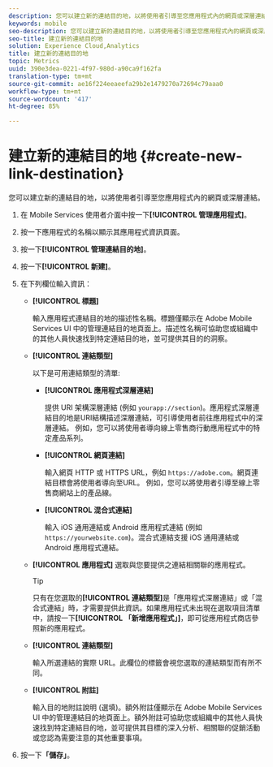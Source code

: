 ```yaml
---
description: 您可以建立新的連結目的地，以將使用者引導至您應用程式內的網頁或深層連結。
keywords: mobile
seo-description: 您可以建立新的連結目的地，以將使用者引導至您應用程式內的網頁或深層連結。
seo-title: 建立新的連結目的地
solution: Experience Cloud,Analytics
title: 建立新的連結目的地
topic: Metrics
uuid: 390e3dea-0221-4f97-980d-a90ca9f162fa
translation-type: tm+mt
source-git-commit: ae16f224eeaeefa29b2e1479270a72694c79aaa0
workflow-type: tm+mt
source-wordcount: '417'
ht-degree: 85%

---
```



# 建立新的連結目的地 {#create-new-link-destination}

您可以建立新的連結目的地，以將使用者引導至您應用程式內的網頁或深層連結。

1. 在 Mobile Services 使用者介面中按一下&#x200B;**[!UICONTROL 管理應用程式]**。
1. 按一下應用程式的名稱以顯示其應用程式資訊頁面。
1. 按一下&#x200B;**[!UICONTROL 管理連結目的地]**。
1. 按一下&#x200B;**[!UICONTROL 新建]**。
1. 在下列欄位輸入資訊：
   * **[!UICONTROL 標題]**

      輸入應用程式連結目的地的描述性名稱。標題僅顯示在 Adobe Mobile Services UI 中的管理連結目的地頁面上。描述性名稱可協助您或組織中的其他人員快速找到特定連結目的地，並可提供其目的的洞察。

   * **[!UICONTROL 連結類型]**

      以下是可用連結類型的清單:

      * **[!UICONTROL 應用程式深層連結]**

         提供 URI 架構深層連結 (例如 `yourapp://section`)。應用程式深層連結目的地是URI結構描述深層連結，可引導使用者前往應用程式中的深層連結。 例如，您可以將使用者導向線上零售商行動應用程式中的特定產品系列。

      * **[!UICONTROL 網頁連結]**

         輸入網頁 HTTP 或 HTTPS URL，例如 `https://adobe.com`。網頁連結目標會將使用者導向至URL。 例如，您可以將使用者引導至線上零售商網站上的產品線。

      * **[!UICONTROL 混合式連結]**

         輸入 iOS 通用連結或 Android 應用程式連結 (例如 `https://yourwebsite.com`)。混合式連結支援 iOS 通用連結或 Android 應用程式連結。
   * **[!UICONTROL 應用程式]**
選取與您要提供之連結相關聯的應用程式。

      >[!TIP]
      >
      >只有在您選取的&#x200B;**[!UICONTROL 連結類型]**&#x200B;是「應用程式深層連結」或「混合式連結」時，才需要提供此資訊。如果應用程式未出現在選取項目清單中，請按一下&#x200B;**[!UICONTROL 「新增應用程式」]**，即可從應用程式商店參照新的應用程式。

   * **[!UICONTROL 連結類型]**

      輸入所選連結的實際 URL。此欄位的標籤會視您選取的連結類型而有所不同。

   * **[!UICONTROL 附註]**

      輸入目的地附註說明 (選填)。額外附註僅顯示在 Adobe Mobile Services UI 中的管理連結目的地頁面上。額外附註可協助您或組織中的其他人員快速找到特定連結目的地，並可提供其目標的深入分析、相關聯的促銷活動或您認為需要注意的其他重要事項。


1. 按一下&#x200B;**「儲存」**。
